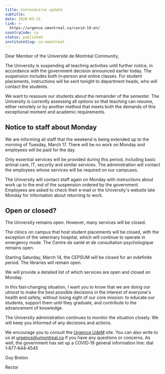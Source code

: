 ```yaml
---
title: Conronavirus update
subtitle: 
date: 2020-03-13
link: >-
  https://urgence.umontreal.ca/covid-19-en/
countryCode: ca
status: published
instituteSlug: ca-umontreal
---
```

Dear Member of the Université de Montréal Community, 

The University is suspending all teaching activities until further notice, in accordance with the government decision announced earlier today. The suspension includes both in‑person and online classes. For student placements, instructions will be sent tonight to department heads, who will contact the students. 

We want to reassure our students about the remainder of the semester. The University is currently assessing all options so that teaching can resume, either remotely or by another method that meets both the demands of this exceptional moment and academic requirements. 

## Notice to staff about Monday 

We are informing all staff that the weekend is being extended up to the morning of Tuesday, March 17. There will be no work on Monday and employees will be paid for the day. 

Only essential services will be provided during this period, including basic animal care, IT, security and similar services. The administration will contact the employees whose services will be required on our campuses. 

The University will contact staff again on Monday with instructions about work up to the end of the suspension ordered by the government. Employees are asked to check their e‑mail or the University's website late Monday for information about returning to work. 

## Open or closed?

The University remains open. However, many services will be closed. 

The clinics on campus that host student placements will be closed, with the exception of the veterinary hospital, which will continue to operate in emergency mode. The Centre de santé et de consultation psychologique remains open. 

Starting Saturday, March 14, the CEPSUM will be closed for an indefinite period. The libraries will remain open. 

We will provide a detailed list of which services are open and closed on Monday. 

In this fast‑changing situation, I want you to know that we are doing our utmost to make the best possible decisions in the interest of everyone's health and safety, without losing sight of our core mission: to educate our students, support them until they graduate, and contribute to the advancement of knowledge. 

The University administration continues to monitor the situation closely. We will keep you informed of any decisions and actions. 

We encourage you to consult the [Urgence UdeM](https://urgence.umontreal.ca/) site. You can also write to us at [urgence@umontreal.ca](mailto:urgence@umontreal.ca) if you have any questions or concerns. As well, the government has set up a COVID‑19 general information line: dial 1‑877‑644‑4545 

Guy Breton 

Rector
